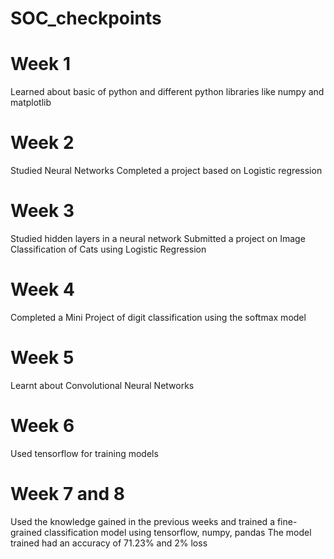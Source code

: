 # SOC_checkpoints
# Week 1
Learned about basic of python and different python libraries like numpy and matplotlib

# Week 2
Studied Neural Networks 
Completed a project based on Logistic regression

# Week 3
Studied hidden layers in a neural network
Submitted a project on Image Classification of Cats using Logistic Regression

# Week 4
Completed a Mini Project of digit classification using the softmax model 

# Week 5
Learnt about Convolutional Neural Networks

# Week 6
Used tensorflow for training models

# Week 7 and 8
Used the knowledge gained in the previous weeks and trained a fine-grained classification
model using tensorflow, numpy, pandas 
The model trained had an accuracy of 71.23% and 2% loss
